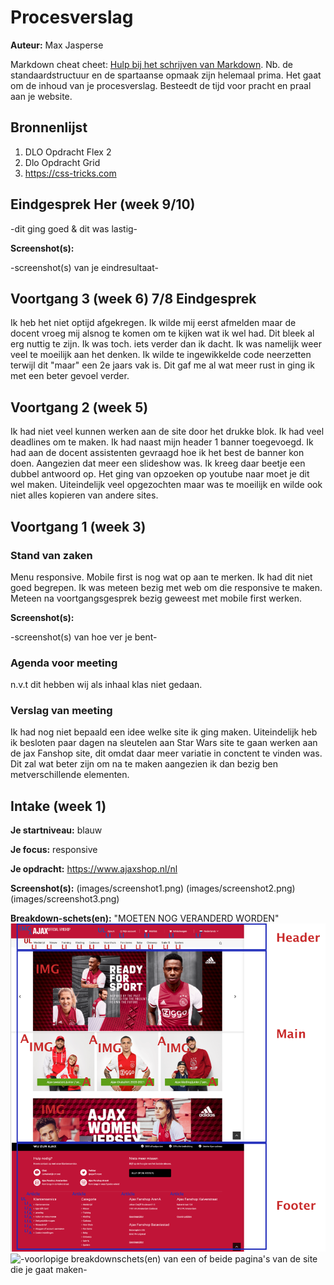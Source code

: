 # Procesverslag
**Auteur:** Max Jasperse

Markdown cheat cheet: [Hulp bij het schrijven van Markdown](https://github.com/adam-p/markdown-here/wiki/Markdown-Cheatsheet). Nb. de standaardstructuur en de spartaanse opmaak zijn helemaal prima. Het gaat om de inhoud van je procesverslag. Besteedt de tijd voor pracht en praal aan je website.



## Bronnenlijst
1. DLO Opdracht Flex 2
2. Dlo Opdracht Grid
3. https://css-tricks.com



## Eindgesprek Her (week 9/10)

-dit ging goed & dit was lastig-

**Screenshot(s):**

-screenshot(s) van je eindresultaat-



## Voortgang 3 (week 6) 7/8 Eindgesprek

Ik heb het niet optijd afgekregen. Ik wilde mij eerst afmelden maar de docent vroeg mij alsnog te komen om te kijken wat ik wel had. Dit bleek al erg nuttig te zijn. Ik was toch. iets verder dan ik dacht. Ik was namelijk weer veel te moeilijk aan het denken. Ik wilde te ingewikkelde code neerzetten terwijl dit "maar" een 2e jaars vak is. Dit gaf me al wat meer rust in ging ik met een beter gevoel verder.



## Voortgang 2 (week 5)

Ik had niet veel kunnen werken aan de site door het drukke blok. Ik had veel deadlines om te maken. Ik had naast mijn header 1 banner toegevoegd. Ik had aan de docent assistenten gevraagd hoe ik het best de banner kon doen. Aangezien dat meer een slideshow was. Ik kreeg daar beetje een dubbel antwoord op. Het ging van opzoeken op youtube naar moet je dit wel maken. Uiteindelijk veel opgezochten maar was te moeilijk en wilde ook niet alles kopieren van andere sites.



## Voortgang 1 (week 3)

### Stand van zaken

Menu responsive. Mobile first is nog wat op aan te merken. Ik had dit niet goed begrepen. Ik was meteen bezig met web om die responsive te maken. Meteen na voortgangsgesprek bezig geweest met mobile first werken.

**Screenshot(s):**

-screenshot(s) van hoe ver je bent-

### Agenda voor meeting

n.v.t dit hebben wij als inhaal klas niet gedaan.

### Verslag van meeting

Ik had nog niet bepaald een idee welke site ik ging maken. Uiteindelijk heb ik besloten paar dagen na sleutelen aan Star Wars site te gaan werken aan de jax Fanshop site, dit omdat daar meer variatie in conctent te vinden was. Dit zal wat beter zijn om na te maken aangezien ik dan bezig ben metverschillende elementen.



## Intake (week 1)

**Je startniveau:** blauw

**Je focus:** responsive 

**Je opdracht:** https://www.ajaxshop.nl/nl

**Screenshot(s):**
(images/screenshot1.png)
(images/screenshot2.png)
(images/screenshot3.png)

**Breakdown-schets(en):** "MOETEN NOG VERANDERD WORDEN"
![breakdownschets(en) van een of beide pagina's van de site die je gaat maken-](images/breakdownschets2.png)
![-voorlopige breakdownschets(en) van een of beide pagina's van de site die je gaat maken-](images/breakdown1.png)

